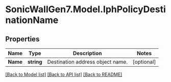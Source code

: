 # SonicWallGen7.Model.IphPolicyDestinationName

## Properties

Name | Type | Description | Notes
------------ | ------------- | ------------- | -------------
**Name** | **string** | Destination address object name. | [optional] 

[[Back to Model list]](../README.md#documentation-for-models) [[Back to API list]](../README.md#documentation-for-api-endpoints) [[Back to README]](../README.md)

